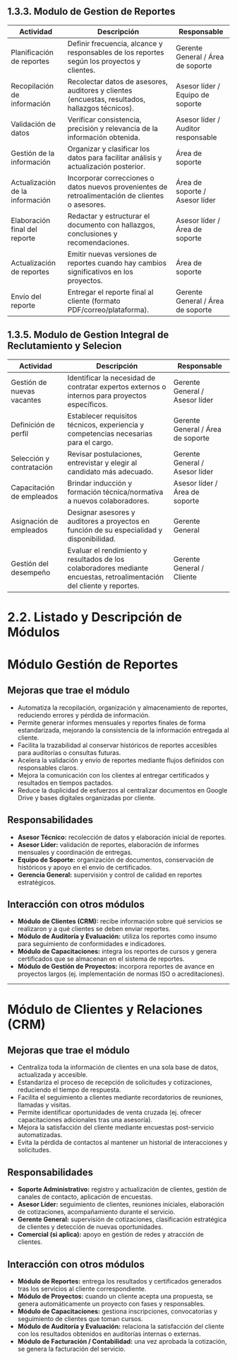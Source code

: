 ## 1.3.3. Modulo de Gestion de Reportes
| **Actividad** | **Descripción** | **Responsable** |
|---------------|-----------------|-----------------|
| Planificación de reportes | Definir frecuencia, alcance y responsables de los reportes según los proyectos y clientes. | Gerente General / Área de soporte |
| Recopilación de información | Recolectar datos de asesores, auditores y clientes (encuestas, resultados, hallazgos técnicos). | Asesor líder / Equipo de soporte |
| Validación de datos | Verificar consistencia, precisión y relevancia de la información obtenida. | Asesor líder / Auditor responsable |
| Gestión de la información | Organizar y clasificar los datos para facilitar análisis y actualización posterior. | Área de soporte |
| Actualización de la información | Incorporar correcciones o datos nuevos provenientes de retroalimentación de clientes o asesores. | Área de soporte / Asesor líder |
| Elaboración final del reporte | Redactar y estructurar el documento con hallazgos, conclusiones y recomendaciones. | Asesor líder / Área de soporte |
| Actualización de reportes | Emitir nuevas versiones de reportes cuando hay cambios significativos en los proyectos. | Área de soporte |
| Envío del reporte | Entregar el reporte final al cliente (formato PDF/correo/plataforma). | Gerente General / Área de soporte |



## 1.3.5. Modulo de Gestion Integral de Reclutamiento y Selecion
| **Actividad** | **Descripción** | **Responsable** |
|---------------|-----------------|-----------------|
| Gestión de nuevas vacantes | Identificar la necesidad de contratar expertos externos o internos para proyectos específicos. | Gerente General / Asesor líder |
| Definición de perfil | Establecer requisitos técnicos, experiencia y competencias necesarias para el cargo. | Gerente General / Área de soporte |
| Selección y contratación | Revisar postulaciones, entrevistar y elegir al candidato más adecuado. | Gerente General / Asesor líder |
| Capacitación de empleados | Brindar inducción y formación técnica/normativa a nuevos colaboradores. | Asesor líder / Área de soporte |
| Asignación de empleados | Designar asesores y auditores a proyectos en función de su especialidad y disponibilidad. | Gerente General |
| Gestión del desempeño | Evaluar el rendimiento y resultados de los colaboradores mediante encuestas, retroalimentación del cliente y reportes. | Gerente General / Cliente |





# 2.2. Listado y Descripción de Módulos

#  Módulo Gestión de Reportes

## Mejoras que trae el módulo
- Automatiza la recopilación, organización y almacenamiento de reportes, reduciendo errores y pérdida de información.  
- Permite generar informes mensuales y reportes finales de forma estandarizada, mejorando la consistencia de la información entregada al cliente.  
- Facilita la trazabilidad al conservar históricos de reportes accesibles para auditorías o consultas futuras.  
- Acelera la validación y envío de reportes mediante flujos definidos con responsables claros.  
- Mejora la comunicación con los clientes al entregar certificados y resultados en tiempos pactados.  
- Reduce la duplicidad de esfuerzos al centralizar documentos en Google Drive y bases digitales organizadas por cliente.  

## Responsabilidades
- **Asesor Técnico:** recolección de datos y elaboración inicial de reportes.  
- **Asesor Líder:** validación de reportes, elaboración de informes mensuales y coordinación de entregas.  
- **Equipo de Soporte:** organización de documentos, conservación de históricos y apoyo en el envío de certificados.  
- **Gerencia General:** supervisión y control de calidad en reportes estratégicos.  

## Interacción con otros módulos
- **Módulo de Clientes (CRM):** recibe información sobre qué servicios se realizaron y a qué clientes se deben enviar reportes.  
- **Módulo de Auditoría y Evaluación:** utiliza los reportes como insumo para seguimiento de conformidades e indicadores.  
- **Módulo de Capacitaciones:** integra los reportes de cursos y genera certificados que se almacenan en el sistema de reportes.  
- **Módulo de Gestión de Proyectos:** incorpora reportes de avance en proyectos largos (ej. implementación de normas ISO o acreditaciones).  

---

#  Módulo de Clientes y Relaciones (CRM)

## Mejoras que trae el módulo
- Centraliza toda la información de clientes en una sola base de datos, actualizada y accesible.  
- Estandariza el proceso de recepción de solicitudes y cotizaciones, reduciendo el tiempo de respuesta.  
- Facilita el seguimiento a clientes mediante recordatorios de reuniones, llamadas y visitas.  
- Permite identificar oportunidades de venta cruzada (ej. ofrecer capacitaciones adicionales tras una asesoría).  
- Mejora la satisfacción del cliente mediante encuestas post-servicio automatizadas.  
- Evita la pérdida de contactos al mantener un historial de interacciones y solicitudes.  

## Responsabilidades
- **Soporte Administrativo:** registro y actualización de clientes, gestión de canales de contacto, aplicación de encuestas.  
- **Asesor Líder:** seguimiento de clientes, reuniones iniciales, elaboración de cotizaciones, acompañamiento durante el servicio.  
- **Gerente General:** supervisión de cotizaciones, clasificación estratégica de clientes y detección de nuevas oportunidades.  
- **Comercial (si aplica):** apoyo en gestión de redes y atracción de clientes.  

##  Interacción con otros módulos
- **Módulo de Reportes:** entrega los resultados y certificados generados tras los servicios al cliente correspondiente.  
- **Módulo de Proyectos:** cuando un cliente acepta una propuesta, se genera automáticamente un proyecto con fases y responsables.  
- **Módulo de Capacitaciones:** gestiona inscripciones, convocatorias y seguimiento de clientes que toman cursos.  
- **Módulo de Auditoría y Evaluación:** relaciona la satisfacción del cliente con los resultados obtenidos en auditorías internas o externas.  
- **Módulo de Facturación / Contabilidad:** una vez aprobada la cotización, se genera la facturación del servicio.  


